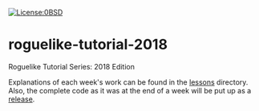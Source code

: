 [![License:0BSD](https://img.shields.io/badge/License-0BSD-brightgreen.svg)](https://opensource.org/licenses/FPL-1.0.0)

# roguelike-tutorial-2018

Roguelike Tutorial Series: 2018 Edition

Explanations of each week's work can be found in the
[lessons](https://github.com/Lokathor/roguelike-tutorial-2018/tree/master/lessons)
directory. Also, the complete code as it was at the end of a week will be put up
as a [release](https://github.com/Lokathor/roguelike-tutorial-2018/releases).
